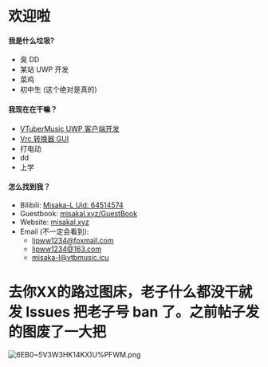 # 欢迎啦
#### 我是什么垃圾?
- 臭 DD
- 某站 UWP 开发
- 菜鸡
- 初中生 (这个绝对是真的)

#### 我现在在干嘛？
- [VTuberMusic UWP 客户端开发](https://github.com/vtbmusic/VTuberMusic-UWP)
- [Vrc 转换器 GUI](https://github.com/vtbmusic/Vrc-Convert-GUI)
- 打电动
- dd
- 上学

#### 怎么找到我？
- Bilibili: [Misaka-L Uid: 64514574](https://space.bilibili.com/64514574)
- Guestbook: [misakal.xyz/GuestBook](https://misakal.xyz/GuestBook)
- Website: [misakal.xyz](https://misakal.xyz)
- Email (不一定会看到):
  * [lipww1234@foxmail.com](mailto:lipww1234@foxmail.com)
  * [lipww1234@163.com](mailto:lipww1234@163.com)
  * [misaka-l@vtbmusic.icu](mailto:misaka-l@vtbmusic.icu)

# 去你XX的路过图床，老子什么都没干就发 Issues 把老子号 ban 了。之前帖子发的图废了一大把
![6EB0~5V3W3HK14KX)U%PFWM.png](https://i.loli.net/2020/08/18/FaoV6K9YRMiZ4uX.png)
